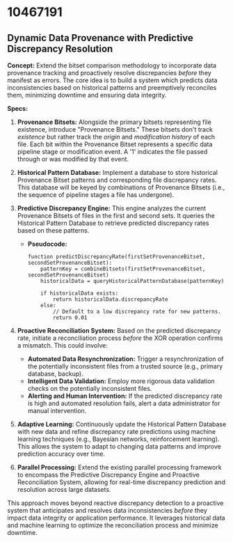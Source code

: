 # 10467191

## Dynamic Data Provenance with Predictive Discrepancy Resolution

**Concept:** Extend the bitset comparison methodology to incorporate data provenance tracking and proactively resolve discrepancies *before* they manifest as errors. The core idea is to build a system which predicts data inconsistencies based on historical patterns and preemptively reconciles them, minimizing downtime and ensuring data integrity.

**Specs:**

1.  **Provenance Bitsets:** Alongside the primary bitsets representing file existence, introduce "Provenance Bitsets." These bitsets don't track *existence* but rather track the *origin* and *modification history* of each file. Each bit within the Provenance Bitset represents a specific data pipeline stage or modification event. A '1' indicates the file passed through or was modified by that event.

2.  **Historical Pattern Database:** Implement a database to store historical Provenance Bitset patterns and corresponding file discrepancy rates. This database will be keyed by combinations of Provenance Bitsets (i.e., the sequence of pipeline stages a file has undergone).

3.  **Predictive Discrepancy Engine:** This engine analyzes the current Provenance Bitsets of files in the first and second sets.  It queries the Historical Pattern Database to retrieve predicted discrepancy rates based on these patterns.

    *   **Pseudocode:**

        ```
        function predictDiscrepancyRate(firstSetProvenanceBitset, secondSetProvenanceBitset):
            patternKey = combineBitsets(firstSetProvenanceBitset, secondSetProvenanceBitset)
            historicalData = queryHistoricalPatternDatabase(patternKey)

            if historicalData exists:
                return historicalData.discrepancyRate
            else:
                // Default to a low discrepancy rate for new patterns.
                return 0.01 
        ```

4.  **Proactive Reconciliation System:** Based on the predicted discrepancy rate, initiate a reconciliation process *before* the XOR operation confirms a mismatch. This could involve:

    *   **Automated Data Resynchronization:** Trigger a resynchronization of the potentially inconsistent files from a trusted source (e.g., primary database, backup).
    *   **Intelligent Data Validation:** Employ more rigorous data validation checks on the potentially inconsistent files.
    *   **Alerting and Human Intervention:** If the predicted discrepancy rate is high and automated resolution fails, alert a data administrator for manual intervention.

5.  **Adaptive Learning:** Continuously update the Historical Pattern Database with new data and refine discrepancy rate predictions using machine learning techniques (e.g., Bayesian networks, reinforcement learning).  This allows the system to adapt to changing data patterns and improve prediction accuracy over time.

6.  **Parallel Processing:** Extend the existing parallel processing framework to encompass the Predictive Discrepancy Engine and Proactive Reconciliation System, allowing for real-time discrepancy prediction and resolution across large datasets.



This approach moves beyond reactive discrepancy detection to a proactive system that anticipates and resolves data inconsistencies *before* they impact data integrity or application performance.  It leverages historical data and machine learning to optimize the reconciliation process and minimize downtime.